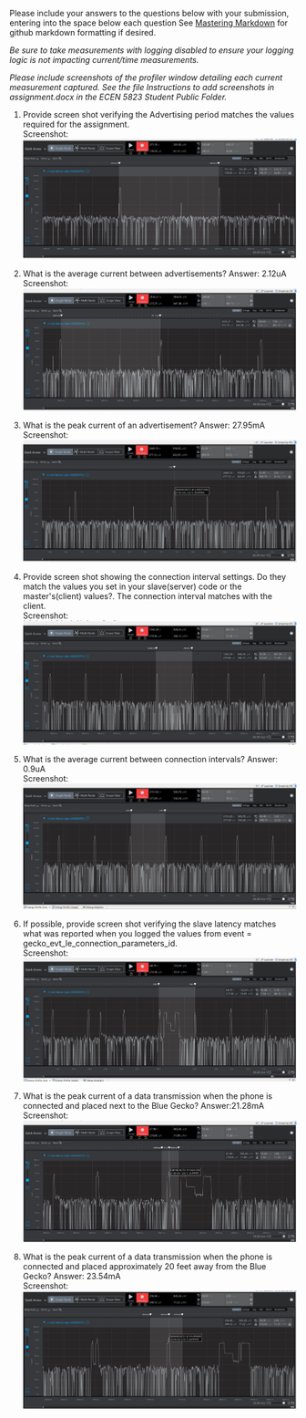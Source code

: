 Please include your answers to the questions below with your submission, entering into the space below each question
See [Mastering Markdown](https://guides.github.com/features/mastering-markdown/) for github markdown formatting if desired.

*Be sure to take measurements with logging disabled to ensure your logging logic is not impacting current/time measurements.*

*Please include screenshots of the profiler window detailing each current measurement captured.  See the file Instructions to add screenshots in assignment.docx in the ECEN 5823 Student Public Folder.*

1. Provide screen shot verifying the Advertising period matches the values required for the assignment.
   <br>Screenshot:  
   ![advertising_period][advertising_period]  

2. What is the average current between advertisements?
   Answer:  2.12uA
   <br>Screenshot:  
   ![avg_current_between_advertisements][avg_current_between_advertisements]

3. What is the peak current of an advertisement? 
   Answer:  27.95mA
   <br>Screenshot:  
   ![peak_current_of_advertisement][peak_current_of_advertisement]

4. Provide screen shot showing the connection interval settings. Do they match the values you set in your slave(server) code or the master's(client) values?. The connection interval matches with the client.
   <br>Screenshot: 
   ![connection_interval][connection_interval]

5. What is the average current between connection intervals?
   Answer: 0.9uA
   <br>Screenshot:  
   ![avg_current_between_connection_intervals][avg_current_between_connection_intervals] 

6. If possible, provide screen shot verifying the slave latency matches what was reported when you logged the values from event = gecko_evt_le_connection_parameters_id. 
   <br>Screenshot:  
   ![slave_latency][slave_latency]  

7. What is the peak current of a data transmission when the phone is connected and placed next to the Blue Gecko? 
   Answer:21.28mA
   <br>Screenshot:  
   ![peak_current_phone_next_to][peak_current_phone_next_to]  
   
8. What is the peak current of a data transmission when the phone is connected and placed approximately 20 feet away from the Blue Gecko? 
   Answer: 23.54mA
   <br>Screenshot:  
   ![peak_current_phone_20ft_away][peak_current_phone_20ft_away] 
   
[advertising_period]:screenshots/assignment5/advertising_period.PNG "advertising_period"
   [avg_current_between_advertisements]:screenshots/assignment5/avg_current_between_advertisements.PNG "avg_current_between_advertisements"
   [peak_current_of_advertisement]:screenshots/assignment5/peak_current_of_advertisement.PNG "peak_current_of_advertisement"
   [connection_interval]:screenshots/assignment5/connection_interval.PNG "connection_interval"   
   [avg_current_between_connection_intervals]:screenshots/assignment5/avg_current_between_connection_intervals.PNG "avg_current_between_connection_intervals"
   [slave_latency]:screenshots/assignment5/slave_latency.PNG "slave_latency"
   [peak_current_phone_next_to]:screenshots/assignment5/peak_current_phone_next_to.PNG "peak_current_phone_next_to"
   [peak_current_phone_20ft_away]:screenshots/assignment5/peak_current_phone_20ft_away.PNG "peak_current_phone_20ft_away"